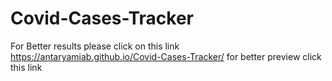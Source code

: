 # Covid-Cases-Tracker


For Better results please click on this link
https://antaryamiab.github.io/Covid-Cases-Tracker/
for better preview click this link 
